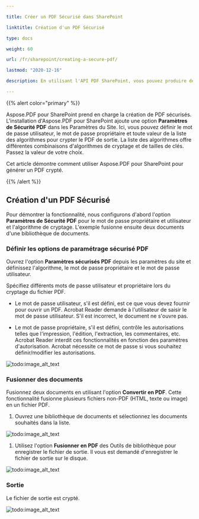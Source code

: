 ```yaml
---

title: Créer un PDF Sécurisé dans SharePoint

linktitle: Création d'un PDF Sécurisé

type: docs

weight: 60

url: /fr/sharepoint/creating-a-secure-pdf/

lastmod: "2020-12-16"

description: En utilisant l'API PDF SharePoint, vous pouvez produire des PDF sécurisés, cryptés et spécifier leurs mots de passe dans SharePoint.

---
```




{{% alert color="primary" %}}



Aspose.PDF pour SharePoint prend en charge la création de PDF sécurisés. L'installation d'Aspose.PDF pour SharePoint ajoute une option **Paramètres de Sécurité PDF** dans les Paramètres du Site. Ici, vous pouvez définir le mot de passe utilisateur, le mot de passe propriétaire et toute valeur de la liste des algorithmes pour crypter le PDF de sortie. La liste des algorithmes offre différentes combinaisons d'algorithmes de cryptage et de tailles de clés. Passez la valeur de votre choix.



Cet article démontre comment utiliser Aspose.PDF pour SharePoint pour générer un PDF crypté.



{{% /alert %}}



## **Création d'un PDF Sécurisé**



Pour démontrer la fonctionnalité, nous configurons d'abord l'option **Paramètres de Sécurité PDF** pour le mot de passe propriétaire et utilisateur et l'algorithme de cryptage. L'exemple fusionne ensuite deux documents d'une bibliothèque de documents.



### **Définir les options de paramétrage sécurisé PDF**



Ouvrez l'option **Paramètres sécurisés PDF** depuis les paramètres du site et définissez l'algorithme, le mot de passe propriétaire et le mot de passe utilisateur.



Spécifiez différents mots de passe utilisateur et propriétaire lors du cryptage du fichier PDF.



- Le mot de passe utilisateur, s'il est défini, est ce que vous devez fournir pour ouvrir un PDF. Acrobat Reader demande à l'utilisateur de saisir le mot de passe utilisateur. S'il est incorrect, le document ne s'ouvre pas.

- Le mot de passe propriétaire, s'il est défini, contrôle les autorisations telles que l'impression, l'édition, l'extraction, les commentaires, etc. Acrobat Reader interdit ces fonctionnalités en fonction des paramètres d'autorisation. Acrobat nécessite ce mot de passe si vous souhaitez définir/modifier les autorisations.



![todo:image_alt_text](creating-a-secure-pdf_1.png)



### **Fusionner des documents**



Fusionnez deux documents en utilisant l'option **Convertir en PDF**. Cette fonctionnalité fusionne plusieurs fichiers non-PDF (HTML, texte ou image) en un fichier PDF.



1. Ouvrez une bibliothèque de documents et sélectionnez les documents souhaités dans la liste.

![todo:image_alt_text](creating-a-secure-pdf_2.png)

1. Utilisez l'option **Fusionner en PDF** des Outils de bibliothèque pour enregistrer le fichier de sortie. Il vous est demandé d'enregistrer le fichier de sortie sur le disque.

![todo:image_alt_text](creating-a-secure-pdf_3.png)

### **Sortie**

Le fichier de sortie est crypté.

![todo:image_alt_text](creating-a-secure-pdf_4.png)